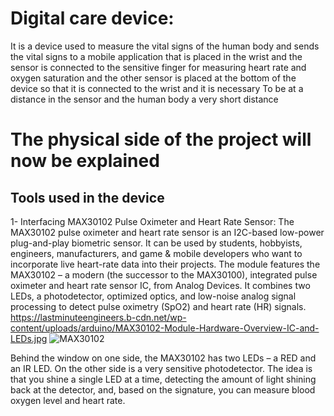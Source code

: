 # Digital care device:
It is a device used to measure the vital signs of the human body and sends the vital signs to a mobile application that is placed in the wrist and the sensor is connected to the sensitive finger for measuring heart rate and oxygen saturation and the other sensor is placed at the bottom of the device so that it is connected to the wrist and it is necessary To be at a distance in the sensor and the human body a very short distance

# The physical side of the project will now be explained

## Tools used in the device
1-	Interfacing MAX30102 Pulse Oximeter and Heart Rate Sensor: The MAX30102 pulse oximeter and heart rate sensor is an I2C-based low-power plug-and-play biometric sensor. It can be used by students, hobbyists, engineers, manufacturers, and game & mobile developers who want to incorporate live heart-rate data into their projects.
The module features the MAX30102 – a modern (the successor to the MAX30100), integrated pulse oximeter and heart rate sensor IC, from Analog Devices. It combines two LEDs, a photodetector, optimized optics, and low-noise analog signal processing to detect pulse oximetry (SpO2) and heart rate (HR) signals.
https://lastminuteengineers.b-cdn.net/wp-content/uploads/arduino/MAX30102-Module-Hardware-Overview-IC-and-LEDs.jpg
![MAX30102](https://lastminuteengineers.b-cdn.net/wp-content/uploads/arduino/MAX30102-Module-Hardware-Overview-IC-and-LEDs.jpg)
 
Behind the window on one side, the MAX30102 has two LEDs – a RED and an IR LED. On the other side is a very sensitive photodetector. The idea is that you shine a single LED at a time, detecting the amount of light shining back at the detector, and, based on the signature, you can measure blood oxygen level and heart rate.
